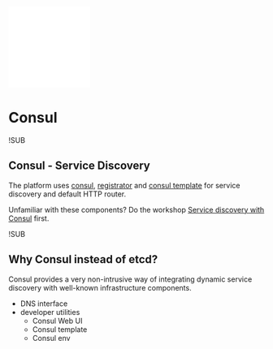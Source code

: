 ![Consul logo](images/consul-logo.png)
# Consul

!SUB
## Consul - Service Discovery

The platform uses [consul](http://www.consul.io), [registrator](http://gliderlabs.com/registrator/latest/user/quickstart/#quickstart) and [consul template](https://github.com/hashicorp/consul-template) for service discovery and default HTTP router.  

Unfamiliar with these components? Do the workshop [Service discovery with Consul](http://nauts.io/workshop-docker-consul) first.

!SUB
## Why Consul instead of etcd?
Consul provides a very non-intrusive way of integrating dynamic service discovery with well-known infrastructure components.

- DNS interface 
- developer utilities
    - Consul Web UI
    - Consul template 
    - Consul env 
